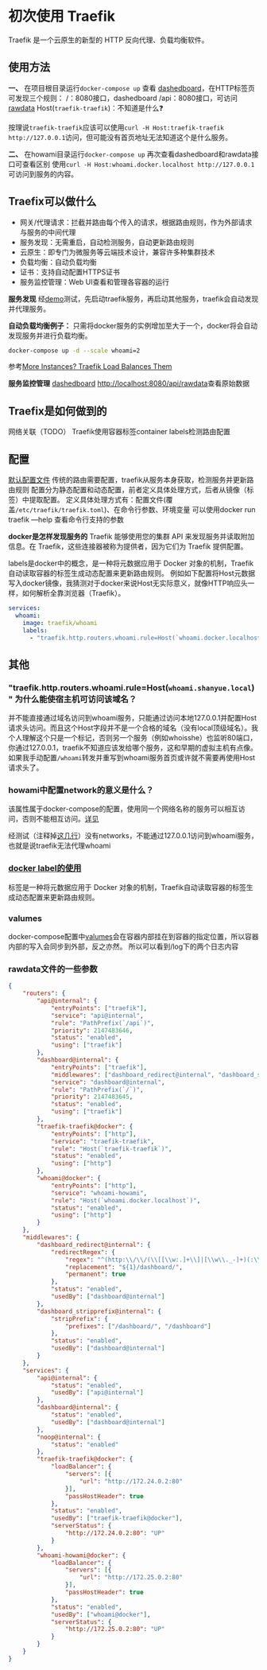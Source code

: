 # 初次使用 Traefik
Traefik 是一个云原生的新型的 HTTP 反向代理、负载均衡软件。
## 使用方法
**一、**
在项目根目录运行`docker-compose up`
查看 [dashedboard](http://127.0.0.1:8080/dashboard/#/)，在HTTP标签页可发现三个规则：
/：8080接口，dashedboard
/api：8080接口，可访问[rawdata](http://localhost:8080/api/rawdata)
Host(`traefik-traefik`)：不知道是什么❓

按理说`traefik-traefik`应该可以使用`curl -H Host:traefik-traefik http://127.0.0.1`访问，但可能没有首页地址无法知道这个是什么服务。

**二、**
在howami目录运行`docker-compose up`
再次查看dashedboard和rawdata接口可查看区别
使用`curl -H Host:whoami.docker.localhost http://127.0.0.1`可访问到服务的内容。


## Traefix可以做什么
- 网关/代理请求：拦截并路由每个传入的请求，根据路由规则，作为外部请求与服务的中间代理
- 服务发现：无需重启，自动检测服务，自动更新路由规则
- 云原生：即专门为微服务等云端技术设计，兼容许多种集群技术
- 负载均衡：自动负载均衡
- 证书：支持自动配置HTTPS证书
- 服务监控管理：Web UI查看和管理各容器的运行

**服务发现**
经[demo](https://github.com/wind8866/example/blob/main/traefik/README.md#%E4%BD%BF%E7%94%A8%E6%96%B9%E6%B3%95)测试，先启动traefik服务，再启动其他服务，traefik会自动发现并代理服务。

**自动负载均衡例子：**
只需将docker服务的实例增加至大于一个，docker将会自动发现服务并进行负载均衡。
```bash
docker-compose up -d --scale whoami=2
```
参考[More Instances? Traefik Load Balances Them](https://doc.traefik.io/traefik/getting-started/quick-start/#more-instances-traefik-load-balances-them)

**服务监控管理**
[dashedboard](http://127.0.0.1:8080/dashboard/#/)
<http://localhost:8080/api/rawdata>查看原始数据


## Traefix是如何做到的
网络关联（TODO）
Traefik使用容器标签container labels检测路由配置


## 配置
[默认配置文件](https://raw.githubusercontent.com/traefik/traefik/master/traefik.sample.toml)
传统的路由需要配置，traefik从服务本身获取，检测服务并更新路由规则
配置分为静态配置和动态配置，前者定义具体处理方式，后者从镜像（标签）中提取配置。
定义具体处理方式有：配置文件(覆盖`/etc/traefik/traefik.toml`)、在命令行参数、环境变量
可以使用docker run traefik —help 查看命令行支持的参数

**docker是怎样发现服务的**
Traefik 能够使用您的集群 API 来发现服务并读取附加信息。在 Traefik，这些连接器被称为提供者，因为它们为 Traefik 提供配置。

labels是docker中的概念，是一种将元数据应用于 Docker 对象的机制，Traefik自动读取容器的标签生成动态配置来更新路由规则。
例如如下配置将Host元数据写入docker镜像，我猜测对于docker来说Host无实际意义，就像HTTP响应头一样，如何解析全靠浏览器（Traefik）。

```yml
services:
  whoami:
    image: traefik/whoami
    labels:
      - "traefik.http.routers.whoami.rule=Host(`whoami.docker.localhost`)"
```

## 其他
### "traefik.http.routers.whoami.rule=Host(`whoami.shanyue.local`)" 为什么能使宿主机可访问该域名？
并不能直接通过域名访问到whoami服务，只能通过访问本地127.0.0.1并配置Host请求头访问。而且这个Host字段并不是一个合格的域名（没有local顶级域名）。我个人理解这个只是一个标记，否则另一个服务（例如whoisshe）也监听80端口，你通过127.0.0.1，traefik不知道应该发给哪个服务，这和早期的虚拟主机有点像。如果我手动配置`/whoami`转发并重写到whoami服务首页或许就不需要再使用Host请求头了。

### howami中配置network的意义是什么？
该属性属于docker-compose的配置，使用同一个网络名称的服务可以相互访问，否则不能相互访问。[详见](https://docs.docker.com/compose/networking/#specify-custom-networks)

经测试（注释掉[这几行](https://github.com/wind8866/example/blob/main/traefik/howami/docker-compose.yml#L8-L11)）没有networks，不能通过127.0.0.1访问到whoami服务，也就是说traefik无法代理whoami

### [docker label的使用](https://docs.docker.com/engine/reference/commandline/run/#set-metadata-on-container--l---label---label-file)
标签是一种将元数据应用于 Docker 对象的机制，Traefik自动读取容器的标签生成动态配置来更新路由规则。

### valumes
docker-compose配置中[valumes](https://docs.docker.com/engine/reference/builder/#volume)会在容器内部挂在到容器的指定位置，所以容器内部的写入会同步到外部，反之亦然。
所以可以看到/log下的两个日志内容


### rawdata文件的一些参数
```json
{
	"routers": {
		"api@internal": {
			"entryPoints": ["traefik"],
			"service": "api@internal",
			"rule": "PathPrefix(`/api`)",
			"priority": 2147483646,
			"status": "enabled",
			"using": ["traefik"]
		},
		"dashboard@internal": {
			"entryPoints": ["traefik"],
			"middlewares": ["dashboard_redirect@internal", "dashboard_stripprefix@internal"],
			"service": "dashboard@internal",
			"rule": "PathPrefix(`/`)",
			"priority": 2147483645,
			"status": "enabled",
			"using": ["traefik"]
		},
		"traefik-traefik@docker": {
			"entryPoints": ["http"],
			"service": "traefik-traefik",
			"rule": "Host(`traefik-traefik`)",
			"status": "enabled",
			"using": ["http"]
		},
		"whoami@docker": {
			"entryPoints": ["http"],
			"service": "whoami-howami",
			"rule": "Host(`whoami.docker.localhost`)",
			"status": "enabled",
			"using": ["http"]
		}
	},
	"middlewares": {
		"dashboard_redirect@internal": {
			"redirectRegex": {
				"regex": "^(http:\\/\\/(\\[[\\w:.]+\\]|[\\w\\._-]+)(:\\d+)?)\\/$",
				"replacement": "${1}/dashboard/",
				"permanent": true
			},
			"status": "enabled",
			"usedBy": ["dashboard@internal"]
		},
		"dashboard_stripprefix@internal": {
			"stripPrefix": {
				"prefixes": ["/dashboard/", "/dashboard"]
			},
			"status": "enabled",
			"usedBy": ["dashboard@internal"]
		}
	},
	"services": {
		"api@internal": {
			"status": "enabled",
			"usedBy": ["api@internal"]
		},
		"dashboard@internal": {
			"status": "enabled",
			"usedBy": ["dashboard@internal"]
		},
		"noop@internal": {
			"status": "enabled"
		},
		"traefik-traefik@docker": {
			"loadBalancer": {
				"servers": [{
					"url": "http://172.24.0.2:80"
				}],
				"passHostHeader": true
			},
			"status": "enabled",
			"usedBy": ["traefik-traefik@docker"],
			"serverStatus": {
				"http://172.24.0.2:80": "UP"
			}
		},
		"whoami-howami@docker": {
			"loadBalancer": {
				"servers": [{
					"url": "http://172.25.0.2:80"
				}],
				"passHostHeader": true
			},
			"status": "enabled",
			"usedBy": ["whoami@docker"],
			"serverStatus": {
				"http://172.25.0.2:80": "UP"
			}
		}
	}
}
```